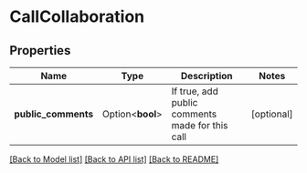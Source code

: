 # CallCollaboration

## Properties

Name | Type | Description | Notes
------------ | ------------- | ------------- | -------------
**public_comments** | Option<**bool**> | If true, add public comments made for this call | [optional]

[[Back to Model list]](../README.md#documentation-for-models) [[Back to API list]](../README.md#documentation-for-api-endpoints) [[Back to README]](../README.md)


